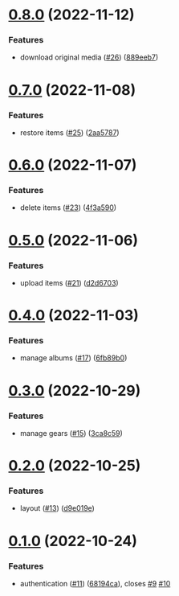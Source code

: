 # [0.8.0](https://github.com/KazuyaHara/sitka/compare/v0.7.0...v0.8.0) (2022-11-12)


### Features

* download original media ([#26](https://github.com/KazuyaHara/sitka/issues/26)) ([889eeb7](https://github.com/KazuyaHara/sitka/commit/889eeb799e32c6130310bd91a7a63e81f7ddb1b4))

# [0.7.0](https://github.com/KazuyaHara/sitka/compare/v0.6.0...v0.7.0) (2022-11-08)


### Features

* restore items ([#25](https://github.com/KazuyaHara/sitka/issues/25)) ([2aa5787](https://github.com/KazuyaHara/sitka/commit/2aa5787fa217fc3ae91f556e5f2b426add38c9a0))

# [0.6.0](https://github.com/KazuyaHara/sitka/compare/v0.5.0...v0.6.0) (2022-11-07)


### Features

* delete items ([#23](https://github.com/KazuyaHara/sitka/issues/23)) ([4f3a590](https://github.com/KazuyaHara/sitka/commit/4f3a590809a515cf676c357c33cf1cd0dd4130d1))

# [0.5.0](https://github.com/KazuyaHara/sitka/compare/v0.4.0...v0.5.0) (2022-11-06)


### Features

* upload items ([#21](https://github.com/KazuyaHara/sitka/issues/21)) ([d2d6703](https://github.com/KazuyaHara/sitka/commit/d2d67032a1addcf2bc4a45393c4839504e31cd5b))

# [0.4.0](https://github.com/KazuyaHara/sitka/compare/v0.3.0...v0.4.0) (2022-11-03)


### Features

* manage albums ([#17](https://github.com/KazuyaHara/sitka/issues/17)) ([6fb89b0](https://github.com/KazuyaHara/sitka/commit/6fb89b08e6ea8c7a80abf49ed464f016920ed976))

# [0.3.0](https://github.com/KazuyaHara/sitka/compare/v0.2.0...v0.3.0) (2022-10-29)


### Features

* manage gears ([#15](https://github.com/KazuyaHara/sitka/issues/15)) ([3ca8c59](https://github.com/KazuyaHara/sitka/commit/3ca8c596f0b3730292310affda5456df73980abe))

# [0.2.0](https://github.com/KazuyaHara/sitka/compare/v0.1.0...v0.2.0) (2022-10-25)


### Features

* layout ([#13](https://github.com/KazuyaHara/sitka/issues/13)) ([d9e019e](https://github.com/KazuyaHara/sitka/commit/d9e019e337c6790b9dd454d33fca2ada901abe70))

# [0.1.0](https://github.com/KazuyaHara/sitka/compare/v0.0.0...v0.1.0) (2022-10-24)


### Features

* authentication ([#11](https://github.com/KazuyaHara/sitka/issues/11)) ([68194ca](https://github.com/KazuyaHara/sitka/commit/68194ca37ae0fd107b8dfc3315acc1225c92b873)), closes [#9](https://github.com/KazuyaHara/sitka/issues/9) [#10](https://github.com/KazuyaHara/sitka/issues/10)
